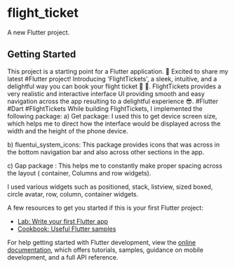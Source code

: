 # flight_ticket

A new Flutter project.

## Getting Started

This project is a starting point for a Flutter application.
🚀 Excited to share my latest #Flutter project!
Introducing 'FlightTickets', a sleek, intuitive, and a delightful way you can book your flight ticket 🎫 🤪.
FlightTickets provides a very realistic and interactive interface UI providing smooth and easy navigation across the app resulting to a delightful experience 😎.
#Flutter
#Dart
#FlightTickets
While building FlightTickets, I implemented the following package:
a) Get package: I used this to get device screen size, which helps me to direct how the interface would be displayed across the width and the height of the phone device.

b) fluentui_system_icons: This package provides icons that was across in the bottom navigation bar and also across other sections in the app.

c) Gap package :
This helps me to constantly make proper spacing across the layout ( container, Columns and row widgets).

I used various widgets such as positioned, stack, listview, sized boxed, circle avatar, row, column, container widgets.


A few resources to get you started if this is your first Flutter project:

- [Lab: Write your first Flutter app](https://docs.flutter.dev/get-started/codelab)
- [Cookbook: Useful Flutter samples](https://docs.flutter.dev/cookbook)

For help getting started with Flutter development, view the
[online documentation](https://docs.flutter.dev/), which offers tutorials,
samples, guidance on mobile development, and a full API reference.
